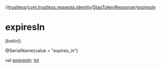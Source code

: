 //[trustless](../../../index.md)/[com.trustless.requests.identity](../index.md)/[StaqTokenResponse](index.md)/[expiresIn](expires-in.md)

# expiresIn

[kotlin]\

@SerialName(value = &quot;expires_in&quot;)

val [expiresIn](expires-in.md): [Int](https://kotlinlang.org/api/latest/jvm/stdlib/kotlin/-int/index.html)
